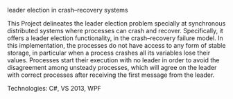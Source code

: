 leader election in crash–recovery systems

This Project delineates the leader election problem specially  at synchronous distributed systems where processes can crash and recover. Specifically, it offers a leader election functionality, in the crash–recovery failure model.
In this implementation, the processes do not have access to any form of stable storage, in particular when a process crashes all its variables lose their values. Processes start their execution with no leader in order to avoid the disagreement among unsteady processes, which will agree on the leader with correct processes after receiving the first message from the leader.

Technologies: C#, VS 2013, WPF
